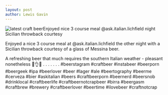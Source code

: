```yaml
---
layout: post
author: Lewis Gavin
---
```


![latest craft beerEnjoyed nice 3 course meal @ask.italian.lichfield night Sicilian throwback courtesy](https://instagram.fman1-1.fna.fbcdn.net/vp/61dff44fa79278aadc33c26dcbb9df16/5C89BD4A/t51.2885-15/sh0.08/e35/s750x750/41778392_582905508832851_1794732882223478947_n.jpg?ig_cache_key=MTg4MTkzOTMyMDQ0NTY2NDMzNw%3D%3D.2)

Enjoyed a nice 3 course meal at @ask.italian.lichfield the other night with a Sicilian throwback courtesy of a glass of Messina beer.

A refreshing beer that much requires the southern Italian weather - pleasant nonetheless 🙌👌🍻
.
.
.
.
.
.
.
#beerstagram #craftbeer #instabeer #beerporn #beergeek #ipa #beerlover #beer #lager #ale #beertography #beerme #cerveza #bier #askitalian #beers #craftbeerporn #beernerd #beersnob #drinklocal #craftbeerlife #craftbeernotcrapbeer #birra #beergasm #craftbrew #brewery #craftbeerlover #beertime #ilovebeer #craftnotcrap